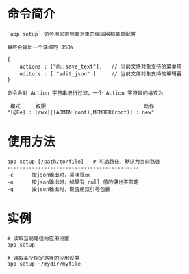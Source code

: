 # 命令简介 

    `app setup` 命令用来得到某对象的编辑器和菜单配置 
    
    最终会输出一个详细的 JSON 
    
    {
        actions : ["@::save_text"],   // 当前文件对象支持的菜单项
        editors : [ "edit_json" ]     // 当前文件对象支持的编辑器
    }
    
    命令会对 Action 字符串进行过滤，一个 Action 字符串的格式为
    
     模式     权限                                动作 
    "[@Ee] : [rwx]|[ADMIN(root);MEMBER(root)] : new"
    
    
  
# 使用方法

    app setup [/path/to/file]   # 可选路径，默认为当前路径
    -------------------------------------------
    -c      按json输出时，紧凑显示
    -n      按json输出时，如果有 null 值的键也不忽略
    -q      按json输出时，键值用双引号包裹 

# 实例
    
    # 读取当前路径的应用设置
    app setup  
    
    # 读取某个指定路径的应用设置
    app setup ~/mydir/myfile